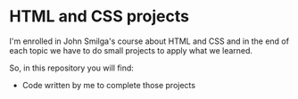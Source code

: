 <h1>HTML and CSS projects</h1>
<p>I'm enrolled in John Smilga's course about HTML and CSS and in the end of each topic we have to do small projects to apply what we learned.</p>
So, in this repository you will find:
<ul>
  <li>Code written by me to complete those projects</li>
 </ul>
  
